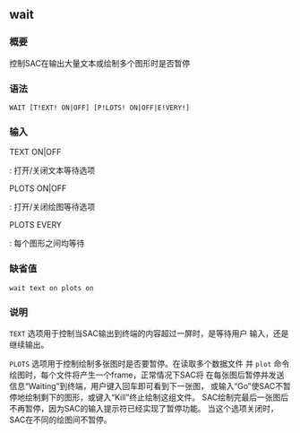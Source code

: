 ## wait 

### 概要

控制SAC在输出大量文本或绘制多个图形时是否暂停

### 语法

``` {.bash}
WAIT [T!EXT! ON|OFF] [P!LOTS! ON|OFF|E!VERY!]
```

### 输入

TEXT ON|OFF

:   打开/关闭文本等待选项

PLOTS ON|OFF

:   打开/关闭绘图等待选项

PLOTS EVERY

:   每个图形之间均等待

### 缺省值

``` {.bash}
wait text on plots on
```

### 说明

`TEXT` 选项用于控制当SAC输出到终端的内容超过一屏时，是等待用户
输入，还是继续输出。

`PLOTS` 选项用于控制绘制多张图时是否要暂停。在读取多个数据文件 并 `plot`
命令绘图时，每个文件将产生一个frame，正常情况下SAC将
在每张图后暂停并发送信息“Waiting”到终端，用户键入回车即可看到下一张图，
或输入“Go”使SAC不暂停地绘制剩下的图形，或键入“Kill”终止绘制这组文件。
SAC绘制完最后一张图后不再暂停，因为SAC的输入提示符已经实现了暂停功能。
当这个选项关闭时，SAC在不同的绘图间不暂停。
